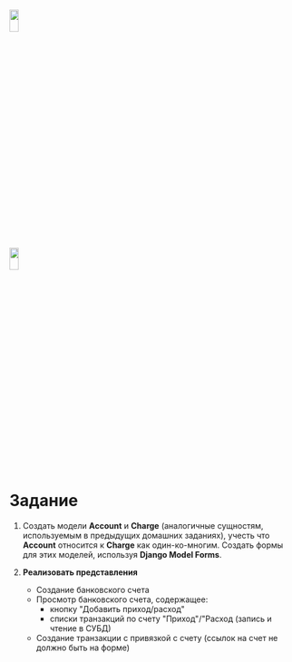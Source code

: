# <img src="https://worldvectorlogo.com/logos/mail-ru.svg" width="18%" height="10%" alt="" />
## <img src="https://worldvectorlogo.com/logos/python-3.svg" width="18%" height="10%" alt="" />

<h1>Задание</h1>

 1. Создать модели **Account** и **Charge** (аналогичные сущностям, используемым в предыдущих домашних заданиях), учесть что
    **Account** относится к **Charge** как один-ко-многим. Создать формы для этих моделей, используя **Django Model Forms**.
    
 2. **Реализовать представления**
    - Создание банковского счета
    - Просмотр банковского счета, содержащее:
        - кнопку "Добавить приход/расход"
        - списки транзакций по счету "Приход"/"Расход (запись и чтение в СУБД)
    - Создание транзакции с привязкой с счету (ссылок на счет не должно быть на форме)